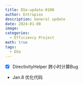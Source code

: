 ```yaml
---
title: DSα-update-0108
author: Entropiex
description: General update
date: 2024-01-08
image: 
categories:
  - Efficiency Project
math: true
tags:
  - DSα
---
```

- [x] DirectivityHelper 跨小时计算Bug
- Jan.8 优化代码